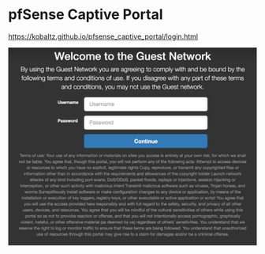 # pfSense Captive Portal

https://kobaltz.github.io/pfsense_captive_portal/login.html

![Screenshot](screenshot.png)
